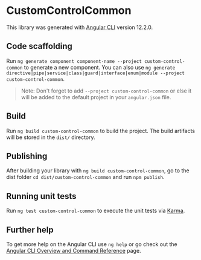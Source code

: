 # CustomControlCommon

This library was generated with [Angular CLI](https://github.com/angular/angular-cli) version 12.2.0.

## Code scaffolding

Run `ng generate component component-name --project custom-control-common` to generate a new component. You can also use `ng generate directive|pipe|service|class|guard|interface|enum|module --project custom-control-common`.
> Note: Don't forget to add `--project custom-control-common` or else it will be added to the default project in your `angular.json` file. 

## Build

Run `ng build custom-control-common` to build the project. The build artifacts will be stored in the `dist/` directory.

## Publishing

After building your library with `ng build custom-control-common`, go to the dist folder `cd dist/custom-control-common` and run `npm publish`.

## Running unit tests

Run `ng test custom-control-common` to execute the unit tests via [Karma](https://karma-runner.github.io).

## Further help

To get more help on the Angular CLI use `ng help` or go check out the [Angular CLI Overview and Command Reference](https://angular.io/cli) page.
